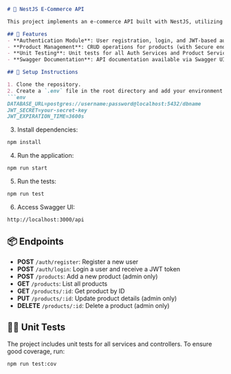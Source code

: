```markdown
# 🛒 NestJS E-Commerce API

This project implements an e-commerce API built with NestJS, utilizing PostgreSQL, JWT-based authentication, and role-based access control.

## 📝 Features
- **Authentication Module**: User registration, login, and JWT-based authentication.
- **Product Management**: CRUD operations for products (with Secure endpoints with AuthGuard and Role-based access for admins).
- **Unit Testing**: Unit tests for all Auth Services and Product Services.
- **Swagger Documentation**: API documentation available via Swagger UI.

## 🚀 Setup Instructions

1. Clone the repository.
2. Create a `.env` file in the root directory and add your environment variables:
```env
DATABASE_URL=postgres://username:password@localhost:5432/dbname
JWT_SECRET=your-secret-key
JWT_EXPIRATION_TIME=3600s
```

3. Install dependencies:
```bash
npm install
```

4. Run the application:
```bash
npm run start
```

5. Run the tests:
```bash
npm run test
```

6. Access Swagger UI:
```
http://localhost:3000/api
```

## 📦 Endpoints

- **POST** `/auth/register`: Register a new user
- **POST** `/auth/login`: Login a user and receive a JWT token
- **POST** `/products`: Add a new product (admin only)
- **GET** `/products`: List all products
- **GET** `/products/:id`: Get product by ID
- **PUT** `/products/:id`: Update product details (admin only)
- **DELETE** `/products/:id`: Delete a product (admin only)

## 👨‍💻 Unit Tests

The project includes unit tests for all services and controllers. To ensure good coverage, run:
```bash
npm run test:cov
```